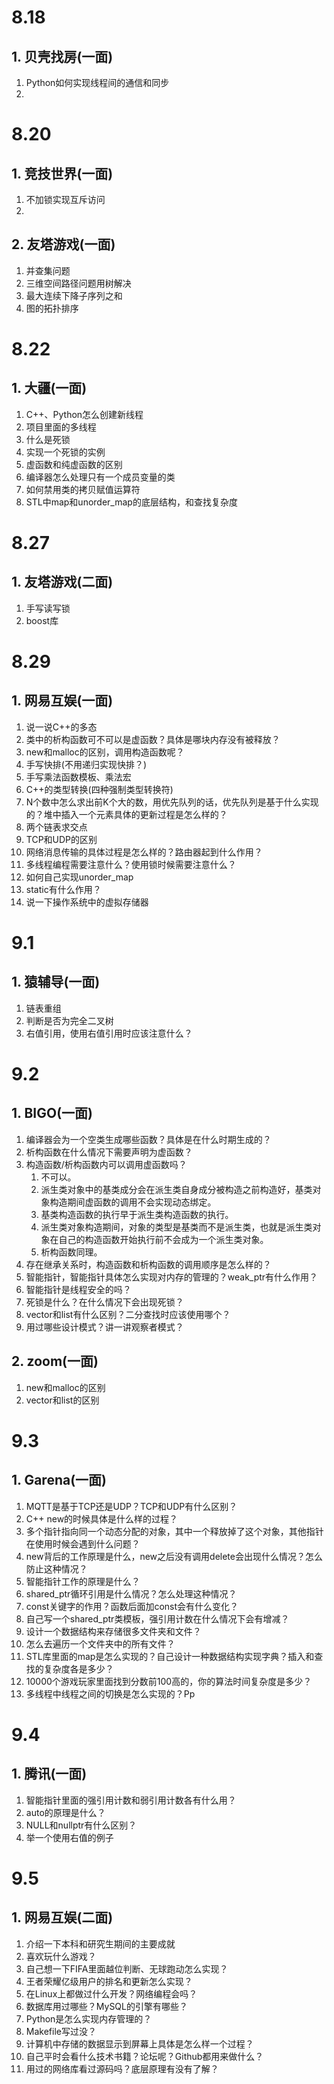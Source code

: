 # 8.18
## 1. 贝壳找房(一面)
1. Python如何实现线程间的通信和同步
2. 

# 8.20
## 1. 竞技世界(一面)
1. 不加锁实现互斥访问
2. 

## 2. 友塔游戏(一面)
1. 并查集问题
2. 三维空间路径问题用树解决
3. 最大连续下降子序列之和
4. 图的拓扑排序

# 8.22
## 1. 大疆(一面)
1. C++、Python怎么创建新线程
2. 项目里面的多线程
3. 什么是死锁
4. 实现一个死锁的实例
5. 虚函数和纯虚函数的区别
6. 编译器怎么处理只有一个成员变量的类
7. 如何禁用类的拷贝赋值运算符
8. STL中map和unorder_map的底层结构，和查找复杂度


# 8.27
## 1. 友塔游戏(二面)
1. 手写读写锁
2. boost库

# 8.29
## 1. 网易互娱(一面)
1. 说一说C++的多态
2. 类中的析构函数可不可以是虚函数？具体是哪块内存没有被释放？
3. new和malloc的区别，调用构造函数呢？
4. 手写快排(不用递归实现快排？)
5. 手写乘法函数模板、乘法宏
6. C++的类型转换(四种强制类型转换符)
7. N个数中怎么求出前K个大的数，用优先队列的话，优先队列是基于什么实现的？堆中插入一个元素具体的更新过程是怎么样的？
8. 两个链表求交点
9. TCP和UDP的区别
10. 网络消息传输的具体过程是怎么样的？路由器起到什么作用？
11. 多线程编程需要注意什么？使用锁时候需要注意什么？
12. 如何自己实现unorder_map
13. static有什么作用？
14. 说一下操作系统中的虚拟存储器

# 9.1
## 1. 猿辅导(一面)
1. 链表重组
2. 判断是否为完全二叉树
3. 右值引用，使用右值引用时应该注意什么？

# 9.2
## 1. BIGO(一面)
1. 编译器会为一个空类生成哪些函数？具体是在什么时期生成的？
2. 析构函数在什么情况下需要声明为虚函数？
3. 构造函数/析构函数内可以调用虚函数吗？
	1. 不可以。
	2. 派生类对象中的基类成分会在派生类自身成分被构造之前构造好，基类对象构造期间虚函数的调用不会实现动态绑定。
	3. 基类构造函数的执行早于派生类构造函数的执行。
	4. 派生类对象构造期间，对象的类型是基类而不是派生类，也就是派生类对象在自己的构造函数开始执行前不会成为一个派生类对象。
	5. 析构函数同理。
4. 存在继承关系时，构造函数和析构函数的调用顺序是怎么样的？
5. 智能指针，智能指针具体怎么实现对内存的管理的？weak_ptr有什么作用？
6. 智能指针是线程安全的吗？
7. 死锁是什么？在什么情况下会出现死锁？
8. vector和list有什么区别？二分查找时应该使用哪个？
9. 用过哪些设计模式？讲一讲观察者模式？

## 2. zoom(一面)
1. new和malloc的区别
2. vector和list的区别

# 9.3
## 1. Garena(一面)
1. MQTT是基于TCP还是UDP？TCP和UDP有什么区别？
2. C++ new的时候具体是什么样的过程？
3. 多个指针指向同一个动态分配的对象，其中一个释放掉了这个对象，其他指针在使用时候会遇到什么问题？
4. new背后的工作原理是什么，new之后没有调用delete会出现什么情况？怎么防止这种情况？
5. 智能指针工作的原理是什么？
6. shared_ptr循环引用是什么情况？怎么处理这种情况？
7. const关键字的作用？函数后面加const会有什么变化？
8. 自己写一个shared_ptr类模板，强引用计数在什么情况下会有增减？
9. 设计一个数据结构来存储很多文件夹和文件？
10. 怎么去遍历一个文件夹中的所有文件？
11. STL库里面的map是怎么实现的？自己设计一种数据结构实现字典？插入和查找的复杂度各是多少？
12. 10000个游戏玩家里面找到分数前100高的，你的算法时间复杂度是多少？
13. 多线程中线程之间的切换是怎么实现的？Pp

# 9.4
## 1. 腾讯(一面)
1. 智能指针里面的强引用计数和弱引用计数各有什么用？
2. auto的原理是什么？
3. NULL和nullptr有什么区别？
4. 举一个使用右值的例子

# 9.5
## 1. 网易互娱(二面)
1. 介绍一下本科和研究生期间的主要成就
2. 喜欢玩什么游戏？
3. 自己想一下FIFA里面越位判断、无球跑动怎么实现？
4. 王者荣耀亿级用户的排名和更新怎么实现？
5. 在Linux上都做过什么开发？网络编程会吗？
6. 数据库用过哪些？MySQL的引擎有哪些？
7. Python是怎么实现内存管理的？
8. Makefile写过没？
9. 计算机中存储的数据显示到屏幕上具体是怎么样一个过程？
10. 自己平时会看什么技术书籍？论坛呢？Github都用来做什么？
11. 用过的网络库看过源码吗？底层原理有没有了解？